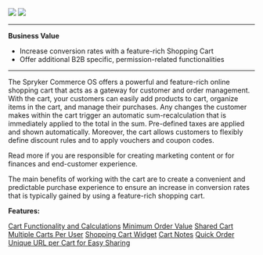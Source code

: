 <div class='feature-text'>
    <div class='feature-images'>
    <img class="light-mode" src="https://spryker.s3.eu-central-1.amazonaws.com/docs/Document+360/Capabilities+icons/light/cart.svg"/>
    <img class="dark-mode" src="https://spryker.s3.eu-central-1.amazonaws.com/docs/Document+360/Capabilities+icons/dark/cart.svg"/>
    </div>
    <div class="feature-text-wrap">

***
**Business Value**
* Increase conversion rates with a feature-rich Shopping Cart
* Offer additional B2B specific, permission-related functionalities
***

The Spryker Commerce OS offers a powerful and feature-rich online shopping cart that acts as a gateway for customer and order management. With the cart, your customers can easily add products to cart, organize items in the cart, and manage their purchases. Any changes the customer makes within the cart trigger an automatic sum-recalculation that is immediately applied to the total in the sum. Pre-defined taxes are applied and shown automatically. Moreover, the cart allows customers to flexibly define discount rules and to apply vouchers and coupon codes.

Read more if you are responsible for creating marketing content or for finances and end-customer experience.

The main benefits of working with the cart are to create a convenient and predictable purchase experience to ensure an increase in conversion rates that is typically gained by using a feature-rich shopping cart.
</div>
</div>

**Features:**
<div>
<a class="feature-link" href="https://documentation.spryker.com/docs/cart-functionality-calculations">Cart Functionality and Calculations</a>   
<a class="feature-link" href="https://documentation.spryker.com/v2/docs/minimum-order-value-201903">Minimum Order Value</a>   
<a class="feature-link" href="https://documentation.spryker.com/docs/shared-cart">Shared Cart</a>   
<a class="feature-link" href="https://documentation.spryker.com/docs/multiple-cart-per-user">Multiple Carts Per User</a>   
    <a class="feature-link" href="https://documentation.spryker.com/docs/cart-widget">Shopping Cart Widget</a>  
    <a class="feature-link" href="https://documentation.spryker.com/docs/cart-notes">Cart Notes</a>  
    <a class="feature-link" href="https://documentation.spryker.com/docs/quick-order-201903">Quick Order</a>
<a class="feature-link" href="https://documentation.spryker.com/docs/unique-url-per-cart-for-easy-sharing-201907">Unique URL per Cart for Easy Sharing</a>   
    </div>